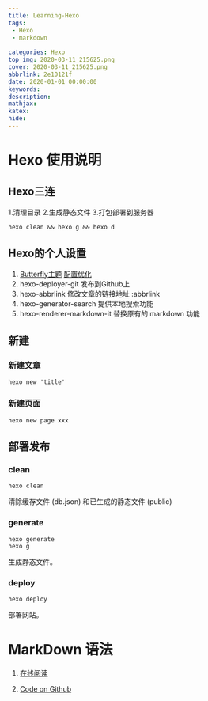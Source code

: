 ```yaml
---
title: Learning-Hexo
tags: 
 - Hexo
 - markdown
 
categories: Hexo
top_img: 2020-03-11_215625.png
cover: 2020-03-11_215625.png
abbrlink: 2e10121f
date: 2020-01-01 00:00:00
keywords:
description:
mathjax:
katex:
hide: 
---
```



# Hexo 使用说明 

## Hexo三连
 1.清理目录   2.生成静态文件   3.打包部署到服务器
```batch
hexo clean && hexo g && hexo d
```

## Hexo的个人设置

1. [Butterfly主题](https://jerryc.me/posts/21cfbf15/) [配置优化](https://www.lucfzy.com/2020/02/butterfly-theme/)
1. hexo-deployer-git 发布到Github上
1. hexo-abbrlink 修改文章的链接地址 :abbrlink
1. hexo-generator-search 提供本地搜索功能
1. hexo-renderer-markdown-it 替换原有的 markdown 功能


## 新建
### 新建文章 
```
hexo new 'title'
```
### 新建页面
```
hexo new page xxx
```

## 部署发布
### clean
```
hexo clean
```
清除缓存文件 (db.json) 和已生成的静态文件 (public)

### generate
```batch
hexo generate
hexo g
```
生成静态文件。

### deploy
```
hexo deploy
```
部署网站。


# MarkDown 语法

1. [在线阅读](http://xianbai.me/learn-md/)

2. [Code on Github](https://github.com/LearnShare/Learning-Markdown/tree/v2)




